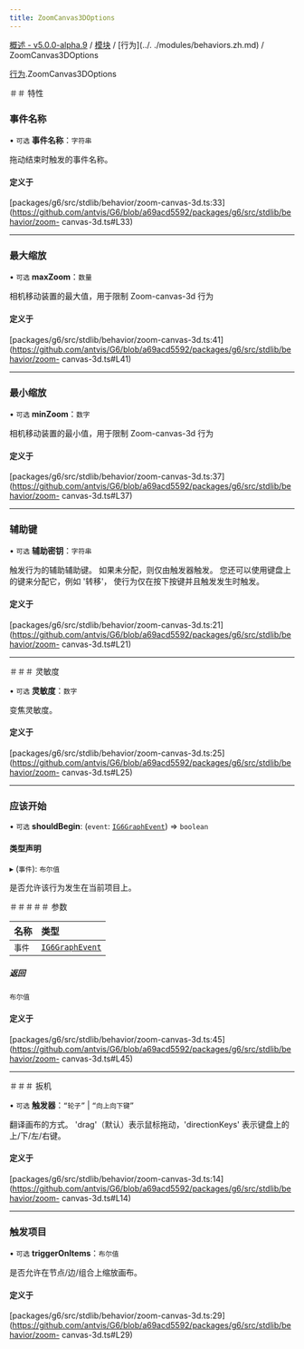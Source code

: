 ```yaml
---
title: ZoomCanvas3DOptions
---
```


[概述 - v5.0.0-alpha.9](../../README.zh.md) / [模块](../../modules.zh.md) / [行为](../. ./modules/behaviors.zh.md) / ZoomCanvas3DOptions 

 [行为](../../modules/behaviors.zh.md).ZoomCanvas3DOptions 

 ＃＃ 特性 

 ### 事件名称 

 • `可选` **事件名称**：`字符串` 

 拖动结束时触发的事件名称。 

 #### 定义于 

 [packages/g6/src/stdlib/behavior/zoom-canvas-3d.ts:33](https://github.com/antvis/G6/blob/a69acd5592/packages/g6/src/stdlib/behavior/zoom- canvas-3d.ts#L33) 

 ___ 

 ### 最大缩放 

 • `可选` **maxZoom**：`数量` 

 相机移动装置的最大值，用于限制 Zoom-canvas-3d 行为 

 #### 定义于 

 [packages/g6/src/stdlib/behavior/zoom-canvas-3d.ts:41](https://github.com/antvis/G6/blob/a69acd5592/packages/g6/src/stdlib/behavior/zoom- canvas-3d.ts#L41) 

 ___ 

 ### 最小缩放 

 • `可选` **minZoom**：`数字` 

 相机移动装置的最小值，用于限制 Zoom-canvas-3d 行为 

 #### 定义于 

 [packages/g6/src/stdlib/behavior/zoom-canvas-3d.ts:37](https://github.com/antvis/G6/blob/a69acd5592/packages/g6/src/stdlib/behavior/zoom- canvas-3d.ts#L37) 

 ___ 

 ### 辅助键 

 • `可选` **辅助密钥**：`字符串` 

 触发行为的辅助辅助键。 
 如果未分配，则仅由触发器触发。 
 您还可以使用键盘上的键来分配它，例如 '转移'， 
 使行为仅在按下按键并且触发发生时触发。 

 #### 定义于 

 [packages/g6/src/stdlib/behavior/zoom-canvas-3d.ts:21](https://github.com/antvis/G6/blob/a69acd5592/packages/g6/src/stdlib/behavior/zoom- canvas-3d.ts#L21) 

 ___ 

 ＃＃＃ 灵敏度 

 • `可选` **灵敏度**：`数字` 

 变焦灵敏度。 

 #### 定义于 

 [packages/g6/src/stdlib/behavior/zoom-canvas-3d.ts:25](https://github.com/antvis/G6/blob/a69acd5592/packages/g6/src/stdlib/behavior/zoom- canvas-3d.ts#L25) 

 ___ 

 ### 应该开始 

 • `可选` **shouldBegin**: (`event`: [`IG6GraphEvent`](IG6GraphEvent.zh.md)) => `boolean` 

 #### 类型声明 

 ▸ (`事件`): `布尔值` 

 是否允许该行为发生在当前项目上。 

 ＃＃＃＃＃ 参数 

 | 名称 | 类型 | 
 | :------ | :------ | 
 | `事件` | [`IG6GraphEvent`](IG6GraphEvent.zh.md) | 

 ##### 返回 

 `布尔值` 

 #### 定义于 

 [packages/g6/src/stdlib/behavior/zoom-canvas-3d.ts:45](https://github.com/antvis/G6/blob/a69acd5592/packages/g6/src/stdlib/behavior/zoom- canvas-3d.ts#L45) 

 ___ 

 ＃＃＃ 扳机 

 • `可选` **触发器**：``“轮子”`` \| ``“向上向下键”`` 

 翻译画布的方式。 'drag'（默认）表示鼠标拖动，'directionKeys' 表示键盘上的上/下/左/右键。 

 #### 定义于 

 [packages/g6/src/stdlib/behavior/zoom-canvas-3d.ts:14](https://github.com/antvis/G6/blob/a69acd5592/packages/g6/src/stdlib/behavior/zoom- canvas-3d.ts#L14) 

 ___ 

 ### 触发项目 

 • `可选` **triggerOnItems**：`布尔值` 

 是否允许在节点/边/组合上缩放画布。 

 #### 定义于 

 [packages/g6/src/stdlib/behavior/zoom-canvas-3d.ts:29](https://github.com/antvis/G6/blob/a69acd5592/packages/g6/src/stdlib/behavior/zoom- canvas-3d.ts#L29)